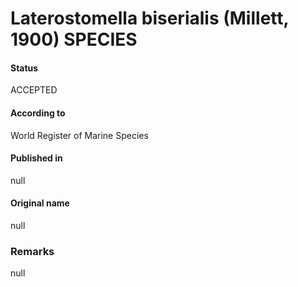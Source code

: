 Laterostomella biserialis (Millett, 1900) SPECIES
=======

#### Status
ACCEPTED

#### According to
World Register of Marine Species

#### Published in
null

#### Original name
null

### Remarks
null